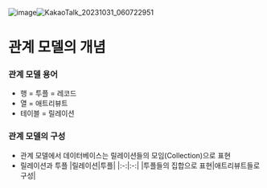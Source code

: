 ![image](https://github.com/chris0825/TIL/assets/62418972/cacdbef9-fd77-42e4-9ccd-8a5fcaa212e5)![KakaoTalk_20231031_060722951](https://github.com/chris0825/TIL/assets/62418972/c218075c-ec3b-4337-81c3-2a4517a6721f)
# 관계 모델의 개념
### 관계 모델 용어
- 행 = 투플 = 레코드
- 열 = 애트리뷰트
- 테이블 = 릴레이션
### 관계 모델의 구성
- 관계 모델에서 데이터베이스는 릴레이션들의 모임(Collection)으로 표현
- 릴레이션과 투플
|릴레이션|투플|
|:-:|:-:|
|투플들의 집합으로 표현|애트리뷰트들로 구성|


